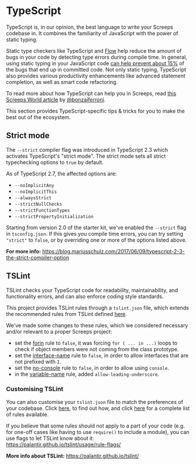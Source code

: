 # TypeScript

TypeScript is, in our opinion, the best language to write your Screeps codebase in. It combines the familiarity of JavaScript with the power of static typing.

Static type checkers like TypeScript and [Flow](https://flow.org/) help reduce the amount of bugs in your code by detecting type errors during compile time. In general, using static typing in your JavaScript code [can help prevent about 15%](https://blog.acolyer.org/2017/09/19/to-type-or-not-to-type-quantifying-detectable-bugs-in-javascript/) of the bugs that end up in committed code. Not only static typing, TypeScript also provides various productivity enhancements like advanced statement completion, as well as smart code refactoring.

To read more about how TypeScript can help you in Screeps, read [this Screeps World article](https://screepsworld.com/2017/07/typescreeps-getting-started-with-ts-in-screeps/) by [@bonzaiferroni](https://github.com/bonzaiferroni).

This section provides TypeScript-specific tips &amp; tricks for you to make the best out of the ecosystem.

## Strict mode

The `--strict` compiler flag was introduced in TypeScript 2.3 which activates TypeScript's "strict mode". The strict mode sets all strict typechecking options to `true` by default.

As of TypeScript 2.7, the affected options are:

* `--noImplicitAny`
* `--noImplicitThis`
* `--alwaysStrict`
* `--strictNullChecks`
* `--strictFunctionTypes`
* `--strictPropertyInitialization`

Starting from version 2.0 of the starter kit, we've enabled the `--strict` flag in `tsconfig.json`. If this gives you compile time errors, you can try setting `"strict"` to `false`, or by overriding one or more of the options listed above.

**For more info:** https://blog.mariusschulz.com/2017/06/09/typescript-2-3-the-strict-compiler-option

## TSLint

TSLint checks your TypeScript code for readability, maintainability, and functionality errors, and can also enforce coding style standards.

This project provides TSLint rules through a `tslint.json` file, which extends the recommended rules from TSLint defined [here](https://github.com/palantir/tslint/blob/next/src/configs/recommended.ts).

We've made some changes to these rules, which we considered necessary and/or relevant to a proper Screeps project:

* set the [forin](http://palantir.github.io/tslint/rules/forin/) rule to `false`, it was forcing `for ( ... in ...)` loops to check if object members were not coming from the class prototype.
* set the [interface-name](http://palantir.github.io/tslint/rules/interface-name/) rule to `false`, in order to allow interfaces that are not prefixed with `I`.
* set the [no-console](http://palantir.github.io/tslint/rules/no-console/) rule to `false`, in order to allow using `console`.
* in the [variable-name](http://palantir.github.io/tslint/rules/variable-name/) rule, added `allow-leading-underscore`.

### Customising TSLint

You can also customise your `tslint.json` file to match the preferences of your codebase. Click [here](https://palantir.github.io/tslint/usage/configuration/), to find out how, and click [here](https://palantir.github.io/tslint/rules/) for a complete list of rules available.

If you believe that some rules should not apply to a part of your code (e.g. for one-off cases like having to use `require()` to include a module), you can use flags to let TSLint know about it: https://palantir.github.io/tslint/usage/rule-flags/

**More info about TSLint:** https://palantir.github.io/tslint/
